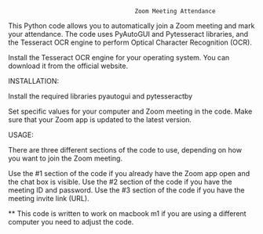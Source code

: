                                         Zoom Meeting Attendance

This Python code allows you to automatically join a Zoom meeting and mark your attendance. The code uses PyAutoGUI and Pytesseract libraries, and the Tesseract OCR engine to perform Optical Character Recognition (OCR).

Install the Tesseract OCR engine for your operating system. You can download it from the official website.

INSTALLATION:

Install the required libraries pyautogui and pytesseractby

Set specific values for your computer and Zoom meeting in the code. Make sure that your Zoom app is updated to the latest version.

USAGE:

There are three different sections of the code to use, depending on how you want to join the Zoom meeting.

Use the #1 section of the code if you already have the Zoom app open and the chat box is visible.
Use the #2 section of the code if you have the meeting ID and password.
Use the #3 section of the code if you have the meeting invite link (URL).

** This code is written to work on macbook m1 if you are using a different computer you need to adjust the code.
